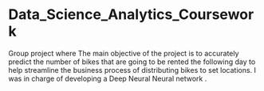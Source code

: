 # Data_Science_Analytics_Coursework
Group project where The main objective of the project is to accurately predict the number of bikes that are going to be rented the following day to help streamline the business process of distributing bikes to set locations. I was in charge of developing a Deep Neural Neural network .
